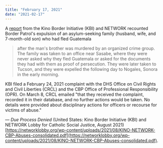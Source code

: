 ```yaml
---
title: "February 17, 2021"
date: "2021-02-17"
---
```


A [report](https://networklobby.org/wp-content/uploads/2021/08/KINO-NETWORK-CBP-Abuses-consolidated.pdf) from the Kino Border Initiative (KBI) and NETWORK recounted Border Patrol's expulsion of an asylum-seeking family (husband, wife, and 7-month-old son) who had fled Guatemala

> after the man's brother was murdered by an organized crime group. The family was taken to an office near Sasabe, where they were never asked why they fled Guatemala or asked for the documents they had with them as proof of persecution. They were later taken to Tucson, and they were expelled the following day to Nogales, Sonora in the early morning.

KBI filed a February 24, 2021 complaint with the DHS Office on Civil Rights and Civil Liberties (CRCL) and the CBP Office of Professional Responsibility (OPR). On March 8, CRCL emailed "that they received the complaint, recorded it in their database, and no further actions would be taken. No details were provided about disciplinary actions for officers or recourse for victims of abuse."

— _Due Process Denied_ (United States: Kino Border Initiative (KBI) and NETWORK Lobby for Catholic Social Justice, August 2021) [https://networklobby.org/wp-content/uploads/2021/08/KINO-NETWORK-CBP-Abuses-consolidated.pdf](https://networklobby.org/wp-content/uploads/2021/08/KINO-NETWORK-CBP-Abuses-consolidated.pdf).
